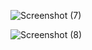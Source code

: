 
![Screenshot (7)](https://github.com/user-attachments/assets/46248233-9704-439c-9b5e-48636888e740)

![Screenshot (8)](https://github.com/user-attachments/assets/0d27b1ae-dd09-4835-ab12-a178b56a52c0)
